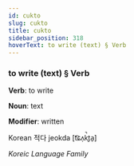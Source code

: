 ```yaml
---
id: cukto
slug: cukto
title: cukto
sidebar_position: 318
hoverText: to write (text) § Verb
---
```


### to write (text) § Verb

**Verb**: to write

**Noun**: text

**Modifier**: written

Korean 적다 jeokda [t͡ɕʌ̹k̚t͈a̠]

*Koreic Language Family*